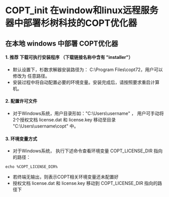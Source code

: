 # COPT_init 在window和linux远程服务器中部署杉树科技的COPT优化器
## 在本地 windows 中部署 COPT优化器
#### 1. 推荐 下载可执行安装程序 （下载链接名称中含有 "installer"）
- 默认设置下，杉数求解器安装路径为： C:\Program Files\copt72，用户可以修改为 任意路径。
- 安装过程中将自动配置必要的环境变量。安装完成后，请按照要求重启计算机。
#### 2. 配置许可文件
- 对于Windows系统，用户目录形如："C:\Users\username" ， 用户可手动将2个授权文档 license.dat 和 license.key 移动至目录 "C:\Users\username\copt" 中。
#### 3. 环境变量方式 
- 对于Windows系统， 执行下述命令查看环境变量 COPT_LICENSE_DIR 指向的路径：
```
echo %COPT_LICENSE_DIR%
```
- 若终端无输出，则表示COPT相关环境变量还未配置好
- 授权文档 license.dat 和 license.key 移动到 COPT_LICENSE_DIR 指向的路径下
